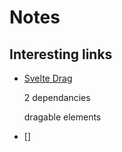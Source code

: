 # Notes

## Interesting links

- [Svelte Drag](https://www.npmjs.com/package/@neodrag/svelte)

    2 dependancies

    dragable elements

- []